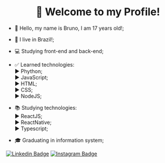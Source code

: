 <h1 align="center">👋 Welcome to my Profile!</h1>

- 👋 Hello, my name is Bruno, I am 17 years old!;
- 🏡 I live in Brazil!;
- 💻 Studying front-end and back-end;

- ✅ Learned technologies:<br>
  ▶ Phython;<br>
  ▶ JavaScript;<br>
  ▶ HTML;<br>
  ▶ CSS;<br>
  ▶ NodeJS;
  
- 📚 Studying technologies:<br>
  ▶ ReactJS;<br>
  ▶ ReactNative;<br>
  ▶ Typescript;<br>
  
- 🎓 Graduating in information system;

[![Linkedin Badge](https://img.shields.io/badge/-LinkedIn-blue?style=flat-square&logo=Linkedin&logoColor=white&link=https://www.linkedin.com/in/bruno-orletti-gava-8312231ba/)](https://www.linkedin.com/in/bruno-orletti-gava-8312231ba/)
[![Instagram Badge](https://img.shields.io/badge/-Instagram-violet?style=flat-square&logo=Instagram&logoColor=white&link=https://www.instagram.com/bruno_gava/)](https://www.instagram.com/bruno_gava/)

<!---
BrunoOG20/BrunoOG20 is a ✨ special ✨ repository because its `README.md` (this file) appears on your GitHub profile.
You can click the Preview link to take a look at your changes.
--->
